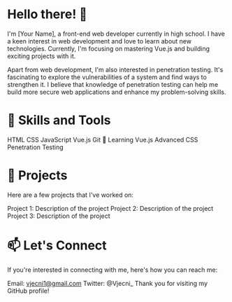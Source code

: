# Hello there! 👋
I'm [Your Name], a front-end web developer currently in high school. I have a keen interest in web development and love to learn about new technologies. Currently, I'm focusing on mastering Vue.js and building exciting projects with it.

Apart from web development, I'm also interested in penetration testing. It's fascinating to explore the vulnerabilities of a system and find ways to strengthen it. I believe that knowledge of penetration testing can help me build more secure web applications and enhance my problem-solving skills.

# 🔧 Skills and Tools
HTML
CSS
JavaScript
Vue.js
Git
🌱 Learning
Vue.js
Advanced CSS
Penetration Testing

# 🚀 Projects
Here are a few projects that I've worked on:

Project 1: Description of the project
Project 2: Description of the project
Project 3: Description of the project

# 📫 Let's Connect
If you're interested in connecting with me, here's how you can reach me:

Email: vjecni1@gmail.com
Twitter: @Vjecni_
Thank you for visiting my GitHub profile!

